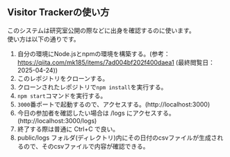 ## Visitor Trackerの使い方 
このシステムは研究室公開の際などに出身を確認するのに使います。  
使い方は以下の通りです。
1. 自分の環境にNode.jsとnpmの環境を構築する。(参考：https://qiita.com/mk185/items/7ad004bf202f400daea1 (最終閲覧日：2025-04-24))
2. このレポジトリをクローンする。
3. クローンされたレポジトリで`npm install`を実行する。
4. `npm start`コマンドを実行する。
5. `3000`番ポートで起動するので、アクセスする。(http://localhost:3000)
6. 今日の参加者を確認したい場合は /logs にアクセスする。(http://localhost:3000/logs)
7. 終了する際は普通に Ctrl+C で良い。
8. public/logs フォルダ(ディレクトリ)内にその日付のcsvファイルが生成されるので、そのcsvファイルで内容が確認できる。
